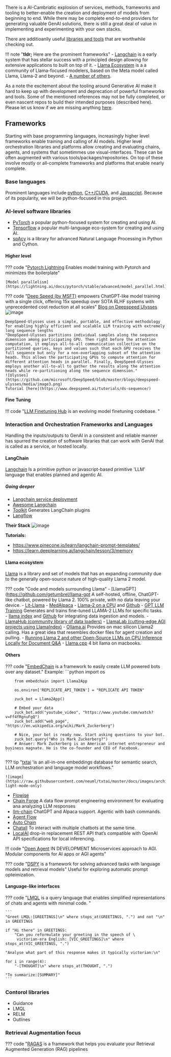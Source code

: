 There is a AI-Cambriatic explosion of services, methods, frameworks and tooling to better-enable the creation and deployment of models from beginning to end. While there may be complete end-to-end providers for generating valuable GenAI solutions, there is still a great deal of value in implementing and experimenting with your own stacks. 

There are additioanlly useful [libraries and tools](./libraries_and_tools.md) that are worthwhile checking out.

!!! note "**tldr;** Here are the prominent frameworks"
    - [Langchain](#langchain) is a early system that has stellar success with a principled design allowing for extensive applications to built on top of it. 
    - [Llama Ecosystem](#llama-ecosystem) is a a community of Llama-focused modelers, based on the Meta model called Llama, Llama-2 and beyond. 
    - [A number of others](#others).

As a note the excitement about the tooling around Generative AI make it hard to keep up with development and deprecation of powerful frameworks and tools. Some of the mentioned references may not be fully completed, or even nascent repos to build their intended purposes (described here). Please let us know if we are missing anything [here](../../Managen.ai/contributing.md). 

## Frameworks 

Starting with base programming languages, increasingly higher level frameworks enable training and calling of AI models. Higher level orchestration libraries and platforms allow creating and evaluating chains, agents, and systems that sometimmes use visual-interfaces. These can be often augmented with various tools/packages/repositories. On top of these involve mostly or all-complete frameworks and platforms that enable nearly complete. 

### Base languages

Prominent languages include [python](https://www.python.org), [C++/CUDA](https://en.wikipedia.org/wiki/CUDA), and [Javascript](https://www.javascript.com). Because of its popularity, we will be python-focused in this project.

### AI-level software libraries

- [PyTorch](https://pytorch.org/) a popular python-focused system for creating and using AI.
- [Tensorflow](https://tensorflow.org) a popular multi-language eco-system for creating and using AI.
- [spAcy](https://spacy.io/) is a library for advanced Natural Language Processing in Python and Cython.

#### Higher level

??? code "[Pytorch Lightning](https://lightning.ai/docs/pytorch/latest/) Enables model training with Pytorch and minimizes the boilerplate"

    [Model parallelism](https://lightning.ai/docs/pytorch/stable/advanced/model_parallel.html)

??? code "[Deep Speed (by MSFT)](https://github.com/microsoft/DeepSpeed) empowers ChatGPT-like model training with a single click, offering 15x speedup over SOTA RLHF systems with unprecedented cost reduction at all scales"
    [Blog on Deepspeed Ulysses](https://github.com/microsoft/DeepSpeed/tree/master/blogs/deepspeed-ulysses)
    ![image](https://github.com/microsoft/DeepSpeed/raw/master/blogs/assets/images/ds-chat-overview.png)
    
    DeepSpeed-Ulysses uses a simple, portable, and effective methodology for enabling highly efficient and scalable LLM training with extremely long sequence lengths
    "DeepSpeed-Ulysses partitions individual samples along the sequence dimension among participating GPU. Then right before the attention computation, it employs all-to-all communication collective on the partitioned queries, keys and values such that each GPU receives the full sequence but only for a non-overlapping subset of the attention heads. This allows the participating GPUs to compute attention for different attention heads in parallel. Finally, DeepSpeed-Ulysses employs another all-to-all to gather the results along the attention heads while re-partitioning along the sequence dimension."
    ![Ulysses](https://github.com/microsoft/DeepSpeed/blob/master/blogs/deepspeed-ulysses/media/image3.png)
    Tutorial [here](https://www.deepspeed.ai/tutorials/ds-sequence/)

#### Fine Tuning

!!! code "[LLM Finetuning Hub](https://github.com/georgian-io/LLM-Finetuning-Hub) is an evolving model finetuning codebase. "

### Interaction and Orchestration Frameworks and Languages

Handling the inputs/outputs to GenAI in a consistent and reliable manner has spurred the creation of software libraries that can work with GenAI that is called as a service, or hosted locally.

#### LangChain
[Langchain](https://python.langchain.com/en/latest/#) Is a primitive python or javascript-based primitive 'LLM' language that enables planned and agentic AI.

##### Going deeper
- [Langchain service deployment](https://github.com/ajndkr/lanarky)
- [Awesome Langchain](https://github.com/kyrolabs/awesome-langchain)
- [Toolkit](https://www.toolkit.club/) Generates LangChain plugins
- [Langflow](https://github.com/logspace-ai/langflow) 

**Their Stack**
![image](https://github.com/ianderrington/genai/assets/76016868/c66bf027-8556-43e6-8e73-de59c5e58d95)

**Tutorials:**

- https://www.pinecone.io/learn/langchain-prompt-templates/
- https://learn.deeplearning.ai/langchain/lesson/3/memory



#### Llama ecosystem

[Llama](https://ai.meta.com/llama/) is a library and set of models that has an expanding community due to the generally open-source nature of high-quality Llama 2 model. 



??? code "Code and models surrounding Llama"
    - [LlamaGPT](https://github.com/getumbrel/llama-gpt A self-hosted, offline, ChatGPT-like chatbot, powered by Llama 2. 100% private, with no data leaving your device.
    - [Lit-Llama](https://github.com/Lightning-AI/lit-llama)
    - [MedAlpaca](https://github.com/kbressem/medAlpaca)
    - [Llama-2 on a CPU](https://towardsdatascience.com/running-llama-2-on-cpu-inference-for-document-q-a-3d636037a3d8) and [Github](https://github.com/kennethleungty/Llama-2-Open-Source-LLM-CPU-Inference)
    - [GPT LLM Training](https://github.com/mshumer/gpt-llm-trainer) Generates and trains fine-tuned LLAMA-2 LLMs for specific tasks. 
    - [llama index](https://www.llamaindex.ai/) and [Github](https://github.com/jerryjliu/llama_index) for integrating data ingestion and models. 
    - [LlamaHub (community library of data loaders)](https://llamahub.ai)
    - [LlamaLab (cutting-edge AGI projects using LlamaIndex)](https://github.com/run-llama/llama-lab)
    - [Ollama.ai](https://olama.ai) Provides on mac silicon Llama2 calling. Has a great idea that resembles docker files for agent creation and pulling.
    - [Running Llama 2 and other Open-Source LLMs on CPU Inference Locally for Document Q&A](https://github.com/kennethleungty/Llama-2-Open-Source-LLM-CPU-Inference)
    - [Llama.cpp](https://github.com/ggerganov/llama.cpp) 4 bit llama on macbooks. 

#### Others

??? code "[EmbedChain](https://github.com/embedchain/embedchain)  is a framework to easily create LLM powered bots over any dataset." 
    Example:
    ```python
        import os

        from embedchain import Llama2App
        
        os.environ['REPLICATE_API_TOKEN'] = "REPLICATE API TOKEN"
        
        zuck_bot = Llama2App()
        
        # Embed your data
        zuck_bot.add("youtube_video", "https://www.youtube.com/watch?v=Ff4fRgnuFgQ")
        zuck_bot.add("web_page", "https://en.wikipedia.org/wiki/Mark_Zuckerberg")
        
        # Nice, your bot is ready now. Start asking questions to your bot.
        zuck_bot.query("Who is Mark Zuckerberg?")
        # Answer: Mark Zuckerberg is an American internet entrepreneur and business magnate. He is the co-founder and CEO of Facebook. 
    ```

??? tip "[txtai](https://github.com/neuml/txtai) 'is an all-in-one embeddings database for semantic search, LLM orchestration and language model workflows."

    ![image](https://raw.githubusercontent.com/neuml/txtai/master/docs/images/architecture.png#gh-light-mode-only)

- [Flowise](https://github.com/FlowiseAI/Flowise)
- [Chain Forge](https://github.com/ianarawjo/ChainForge) A data flow prompt engineering environment for evaluating ana analyzing LLM responses
- [llm-chain](https://docs.llm-chain.xyz/docs/introduction) ChatGPT and Alpaca support. Agentic with bash commands.
- [Agent Flow](https://github.com/simonmesmith/agentflow)
- [Auto Chain](https://github.com/Forethought-Technologies/AutoChain)
- [Chatall](https://github.com/sunner/ChatALL) To interact with multiple chatbots at the same time.
- [LocalAI](https://github.com/go-skynet/LocalAI) drop-in replacement REST API that’s compatible with OpenAI API specifications for local inferencing.

!!! code "[Open Agent](https://github.com/dot-agent/openagent) IN DEVELOPMENT Microservices approach to AGI. Modular components for AI apps or AGI agents"


??? code "[DSPY](https://github.com/stanfordnlp/dspy) is a framework for solving advanced tasks with language models and retrieval models"
    Useful for exploring automatic prompt opteimization. 


#### Language-like interfaces
??? code "[LMQL](https://github.com/eth-sri/lmql) is a query language that enables simplified representations of chats and agents with minimal code. "

    ```
    "Greet LMQL:[GREETINGS]\n" where stops_at(GREETINGS, ".") and not "\n" in GREETINGS

    if "Hi there" in GREETINGS:
        "Can you reformulate your greeting in the speech of \
         victorian-era English: [VIC_GREETINGS]\n" where stops_at(VIC_GREETINGS, ".")
    
    "Analyse what part of this response makes it typically victorian:\n"
    
    for i in range(4):
        "-[THOUGHT]\n" where stops_at(THOUGHT, ".")
    
    "To summarize:[SUMMARY]"
    ```




### Contorol libraries

* Guidance
* LMQL
* RELM
* Outlines

  

### Retrieval Augmentation focus

??? code "[RAGAS](https://github.com/explodinggradients/ragas) is a framework that helps you evaluate your Retrieval Augmented Generation (RAG) pipelines


